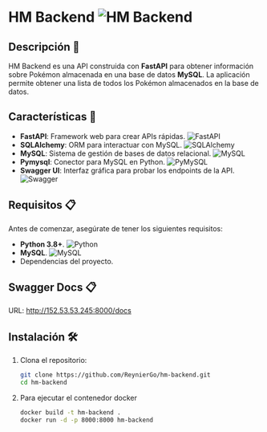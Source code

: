 # HM Backend ![HM Backend](https://img.shields.io/badge/version-1.0.0-blue.svg)

## Descripción 📜

HM Backend es una API construida con **FastAPI** para obtener información sobre Pokémon almacenada en una base de datos **MySQL**. La aplicación permite obtener una lista de todos los Pokémon almacenados en la base de datos.

## Características 🌟
- **FastAPI**: Framework web para crear APIs rápidas. ![FastAPI](https://img.shields.io/badge/FastAPI-0077B6?logo=fastapi&logoColor=white)
- **SQLAlchemy**: ORM para interactuar con MySQL. ![SQLAlchemy](https://img.shields.io/badge/SQLAlchemy-5FA7B8?logo=python&logoColor=white)
- **MySQL**: Sistema de gestión de bases de datos relacional. ![MySQL](https://img.shields.io/badge/MySQL-4479A1?logo=mysql&logoColor=white)
- **Pymysql**: Conector para MySQL en Python. ![PyMySQL](https://img.shields.io/badge/PyMySQL-008C8C?logo=pymysql&logoColor=white)
- **Swagger UI**: Interfaz gráfica para probar los endpoints de la API. ![Swagger](https://img.shields.io/badge/Swagger-85EA2D?logo=swagger&logoColor=white)

## Requisitos 📋

Antes de comenzar, asegúrate de tener los siguientes requisitos:

- **Python 3.8+**. ![Python](https://img.shields.io/badge/Python-3.8%2B-blue?logo=python&logoColor=white)
- **MySQL**. ![MySQL](https://img.shields.io/badge/MySQL-8.0%2B-blue?logo=mysql&logoColor=white)
- Dependencias del proyecto.

## Swagger Docs 📋

URL: http://152.53.53.245:8000/docs

## Instalación 🛠️
1. Clona el repositorio:

   ```bash
   git clone https://github.com/ReynierGo/hm-backend.git
   cd hm-backend

2. Para ejecutar el contenedor docker
   ```bash
   docker build -t hm-backend .
   docker run -d -p 8000:8000 hm-backend
